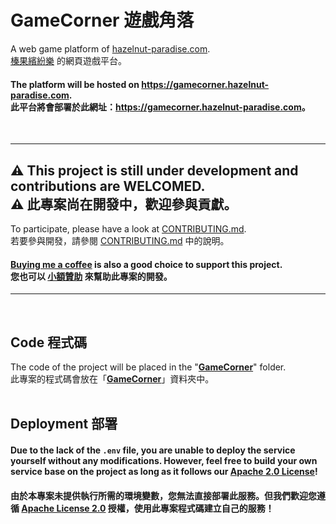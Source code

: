 # GameCorner 遊戲角落
A web game platform of [hazelnut-paradise.com](https://hazelnut-paradise.com "hazelnut-paradise.com").<br/>
[榛果繽紛樂](https://hazelnut-paradise.com "hazelnut-paradise.com") 的網頁遊戲平台。
#### The platform will be hosted on <https://gamecorner.hazelnut-paradise.com>.<br/>此平台將會部署於此網址：<https://gamecorner.hazelnut-paradise.com>。
<br/>

---
## ⚠️ This project is still under development and contributions are WELCOMED.<br/>⚠️ 此專案尚在開發中，歡迎參與貢獻。
To participate, please have a look at [CONTRIBUTING.md](CONTRIBUTING.md).<br/>
若要參與開發，請參閱 [CONTRIBUTING.md](CONTRIBUTING.md) 中的說明。<br/>
#### [Buying me a coffee](https://www.paypal.com/paypalme/tingzhen666) is also a good choice to support this project.<br/>您也可以 [小額贊助](https://www.paypal.com/paypalme/tingzhen666) 來幫助此專案的開發。
---
<br/>

## Code 程式碼
The code of the project will be placed in the "[**GameCorner**](GameCorner)" folder.<br/>
此專案的程式碼會放在「[**GameCorner**](GameCorner)」資料夾中。<br/>
<br/>

## Deployment 部署
#### Due to the lack of the `.env` file, you are unable to deploy the service yourself without any modifications. However, feel free to build your own service base on the project as long as it follows our [Apache 2.0 License](LICENSE)!
#### 由於本專案未提供執行所需的環境變數，您無法直接部署此服務。但我們歡迎您遵循 [Apache License 2.0](LICENSE) 授權，使用此專案程式碼建立自己的服務！
